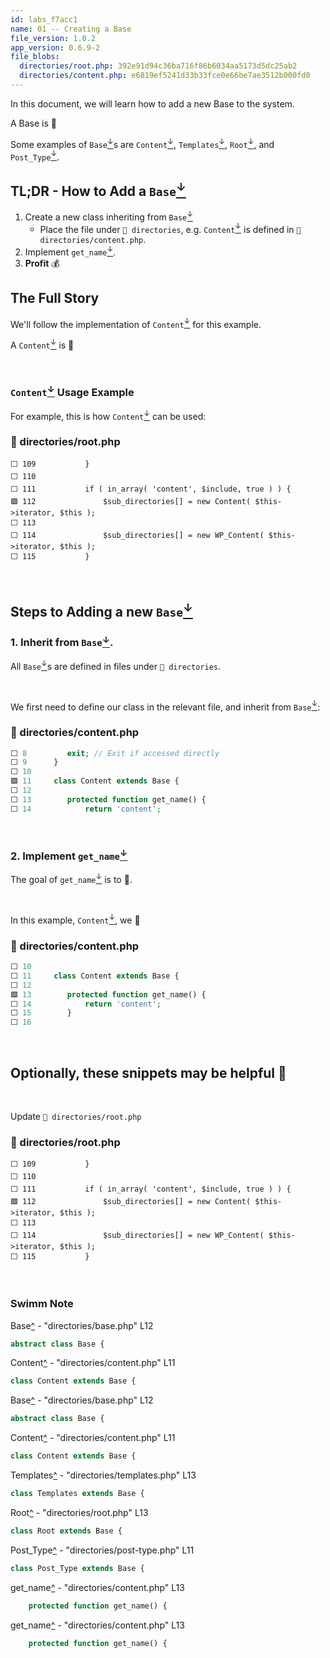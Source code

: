 ```yaml
---
id: labs_f7acc1
name: 01 -- Creating a Base
file_version: 1.0.2
app_version: 0.6.9-2
file_blobs:
  directories/root.php: 392e91d94c36ba716f86b6034aa5173d5dc25ab2
  directories/content.php: e6819ef5241d33b33fce0e66be7ae3512b000fd0
---
```


In this document, we will learn how to add a new Base to the system.

A Base is 🙋‍



Some examples of `Base`[<sup id="405939">↓</sup>](#f-405939)s are `Content`[<sup id="17b370">↓</sup>](#f-17b370), `Templates`[<sup id="b517a9">↓</sup>](#f-b517a9), `Root`[<sup id="1d405e">↓</sup>](#f-1d405e), and `Post_Type`[<sup id="f2ac32">↓</sup>](#f-f2ac32).

## TL;DR - How to Add a `Base`[<sup id="ab74ab">↓</sup>](#f-ab74ab)

1. Create a new class inheriting from `Base`[<sup id="ab74ab">↓</sup>](#f-ab74ab)&nbsp;
   - Place the file under `📄 directories`,
     e.g. `Content`[<sup id="241d36">↓</sup>](#f-241d36) is defined in `📄 directories/content.php`.
2. Implement `get_name`[<sup id="3ff7dc">↓</sup>](#f-3ff7dc).
4. **Profit** 💰

## The Full Story
We'll follow the implementation of `Content`[<sup id="241d36">↓</sup>](#f-241d36) for this example.

A `Content`[<sup id="241d36">↓</sup>](#f-241d36) is 🙋

<br/>

### `Content`[<sup id="241d36">↓</sup>](#f-241d36) Usage Example
For example, this is how `Content`[<sup id="241d36">↓</sup>](#f-241d36) can be used:
<!-- NOTE-swimm-snippet: the lines below links your snippet to Swimm -->
### 📄 directories/root.php
```
⬜ 109    		}
⬜ 110    
⬜ 111    		if ( in_array( 'content', $include, true ) ) {
🟩 112    			$sub_directories[] = new Content( $this->iterator, $this );
⬜ 113    
⬜ 114    			$sub_directories[] = new WP_Content( $this->iterator, $this );
⬜ 115    		}
```

<br/>


## Steps to Adding a new `Base`[<sup id="ab74ab">↓</sup>](#f-ab74ab)
### 1\. Inherit from `Base`[<sup id="ab74ab">↓</sup>](#f-ab74ab).
All `Base`[<sup id="ab74ab">↓</sup>](#f-ab74ab)s are defined in files under `📄 directories`.

<br/>

We first need to define our class in the relevant file, and inherit from `Base`[<sup id="ab74ab">↓</sup>](#f-ab74ab):
<!-- NOTE-swimm-snippet: the lines below links your snippet to Swimm -->
### 📄 directories/content.php
```php
⬜ 8      	exit; // Exit if accessed directly
⬜ 9      }
⬜ 10     
🟩 11     class Content extends Base {
⬜ 12     
⬜ 13     	protected function get_name() {
⬜ 14     		return 'content';
```

<br/>





### 2\. Implement `get_name`[<sup id="3ff7dc">↓</sup>](#f-3ff7dc)
The goal of `get_name`[<sup id="1df33b">↓</sup>](#f-1df33b) is to 🙋.

<br/>

In this example, `Content`[<sup id="241d36">↓</sup>](#f-241d36), we 🙋
<!-- NOTE-swimm-snippet: the lines below links your snippet to Swimm -->
### 📄 directories/content.php
```php
⬜ 10     
⬜ 11     class Content extends Base {
⬜ 12     
🟩 13     	protected function get_name() {
⬜ 14     		return 'content';
⬜ 15     	}
⬜ 16     
```

<br/>



## Optionally, these snippets may be helpful 🙋


<br/>

Update `📄 directories/root.php`
<!-- NOTE-swimm-snippet: the lines below links your snippet to Swimm -->
### 📄 directories/root.php
```
⬜ 109    		}
⬜ 110    
⬜ 111    		if ( in_array( 'content', $include, true ) ) {
🟩 112    			$sub_directories[] = new Content( $this->iterator, $this );
⬜ 113    
⬜ 114    			$sub_directories[] = new WP_Content( $this->iterator, $this );
⬜ 115    		}
```

<br/>


<!-- THIS IS AN AUTOGENERATED SECTION. DO NOT EDIT THIS SECTION DIRECTLY -->

### Swimm Note

<span id="f-ab74ab">Base</span>[^](#ab74ab) - "directories/base.php" L12
```php
abstract class Base {
```

<span id="f-241d36">Content</span>[^](#241d36) - "directories/content.php" L11
```php
class Content extends Base {
```

<span id="f-405939">Base</span>[^](#405939) - "directories/base.php" L12
```php
abstract class Base {
```

<span id="f-17b370">Content</span>[^](#17b370) - "directories/content.php" L11
```php
class Content extends Base {
```

<span id="f-b517a9">Templates</span>[^](#b517a9) - "directories/templates.php" L13
```php
class Templates extends Base {
```

<span id="f-1d405e">Root</span>[^](#1d405e) - "directories/root.php" L13
```php
class Root extends Base {
```

<span id="f-f2ac32">Post_Type</span>[^](#f2ac32) - "directories/post-type.php" L11
```php
class Post_Type extends Base {
```

<span id="f-3ff7dc">get_name</span>[^](#3ff7dc) - "directories/content.php" L13
```php
	protected function get_name() {
```

<span id="f-1df33b">get_name</span>[^](#1df33b) - "directories/content.php" L13
```php
	protected function get_name() {
```
